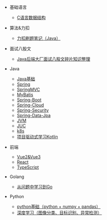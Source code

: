 * 基础语言
  - [C语言数据结构](DataStruct-BrainMind/README.md)
* 算法&力扣
  - [力扣刷题笔记（Java）](LeetCode-Notes/README.md)

* 面试八股文
  - [Java后端大厂面试八股文碎片知识整理](Eight-Part-Notes/README.md)

* Java
  - [Java基础](Java-Basic-BrainMind/README.md)
  - [Spring ](SSM-Notes/Spring/README.md)
  - [SpringMVC](SSM-Notes/SpringMVC/README.md)
  - [MyBatis](SSM-Notes/MyBatis/README.md)
  - [Spring-Boot](Spring-Boot-Notes/README.md)
  - [Spring-Cloud](Spring-Cloud-Notes/README.md)
  - [Spring-Security](Spring-Security-Notes/README.md)
  - [Spring-Data-Jpa](Spring-Data-Jpa-Notes/README.md)
  - [JVM](JVM-Notes/README.md)
  - [JUC](JUC-Notes/README.md)
  - [k8s](Kubernetes-Notes/README.md)
  - [项目驱动式学习Kotlin](Kotlin-Learn-In-Project/README.md)
* 前端
  - [Vue2&Vue3](Vue2%263-Notes/README.md)
  - [React](React-Notes/README.md)
  - [TypeScript](TypeScript-Notes/README.md)
* Golang
  - [从问题中学习到Go](Golang-Learn-In-Problem/README.md)
* Python
  - [python基础（python + numpy + pandas）](https://github.com/zhiyu1998/Python-Basis-Notes/blob/master/README.md)
  - [深度学习（图像分类、目标识别、异常检测）](Deep-Learning-Notes/README.md)